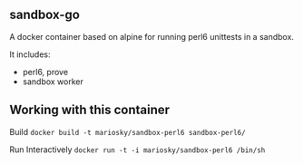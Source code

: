 ## sandbox-go

A docker container based on alpine for running perl6 unittests in a sandbox.

It includes:

* perl6, prove
* sandbox worker

## Working with this container

Build
`docker build -t mariosky/sandbox-perl6 sandbox-perl6/`

Run Interactively
`docker run -t -i mariosky/sandbox-perl6 /bin/sh`
